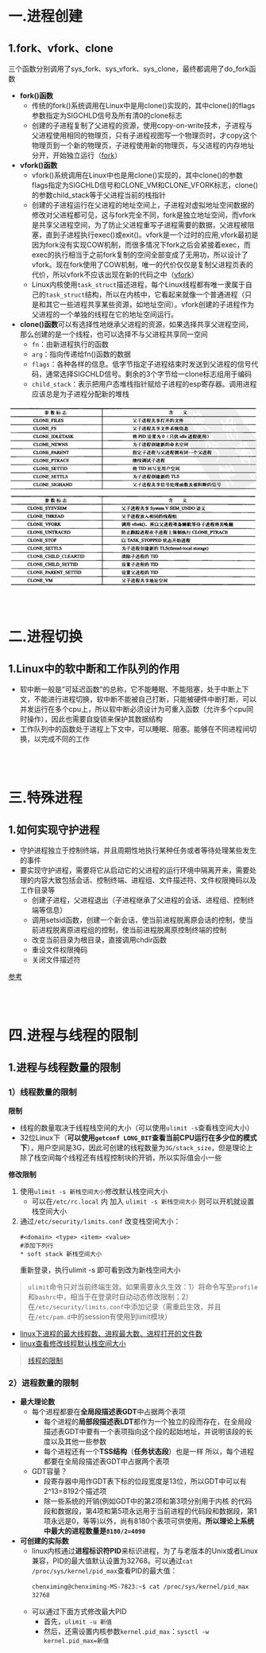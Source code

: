 # 一.进程创建

## 1.fork、vfork、clone

三个函数分别调用了sys_fork、sys_vfork、sys_clone，最终都调用了do_fork函数

* **fork()函数**
    - 传统的fork()系统调用在Linux中是用clone()实现的，其中clone()的flags参数指定为SIGCHLD信号及所有清0的clone标志
    - 创建的子进程复制了父进程的资源，使用copy-on-write技术，子进程与父进程使用相同的物理页，只有子进程视图写一个物理页时，才copy这个物理页到一个新的物理页，子进程使用新的物理页，与父进程的内存地址分开，开始独立运行（[fork](https://github.com/arkingc/note/blob/master/%E6%93%8D%E4%BD%9C%E7%B3%BB%E7%BB%9F/UNIX%E7%8E%AF%E5%A2%83%E9%AB%98%E7%BA%A7%E7%BC%96%E7%A8%8B.md#21-fork)）
* **vfork()函数**
    - vfork()系统调用在Linux中也是用clone()实现的，其中clone()的参数flags指定为SIGCHLD信号和CLONE_VM和CLONE_VFORK标志，clone()的参数child_stack等于父进程当前的栈指针
    - 创建的子进程运行在父进程的地址空间上，子进程对虚拟地址空间数据的修改对父进程都可见，这与fork完全不同，fork是独立地址空间，而vfork是共享父进程空间，为了防止父进程重写子进程需要的数据，父进程被阻塞，直到子进程执行exec()或exit()。vfork是一个过时的应用,vfork最初是因为fork没有实现COW机制，而很多情况下fork之后会紧接着exec，而exec的执行相当于之前fork复制的空间全部变成了无用功，所以设计了vfork。现在fork使用了COW机制，唯一的代价仅仅是复制父进程页表的代价，所以vfork不应该出现在新的代码之中（[vfork](https://github.com/arkingc/note/blob/master/%E6%93%8D%E4%BD%9C%E7%B3%BB%E7%BB%9F/UNIX%E7%8E%AF%E5%A2%83%E9%AB%98%E7%BA%A7%E7%BC%96%E7%A8%8B.md#22-vfork)）
    - Linux内核使用`task_struct`描述进程，每个Linux线程都有唯一隶属于自己的`task_struct`结构，所以在内核中，它看起来就像一个普通进程（只是和其它一些进程共享某些资源，如地址空间）。vfork创建的子进程作为父进程的一个单独的线程在它的地址空间运行。
* **clone()函数**可以有选择性地继承父进程的资源，如果选择共享父进程空间，那么创建的是一个线程，也可以选择不与父进程共享同一空间
    - `fn`：由新进程执行的函数
    - `arg`：指向传递给fn()函数的数据
    - `flags`：各种各样的信息。低字节指定子进程结束时发送到父进程的信号代码，通常选择SIGCHLD信号。剩余的3个字节给一clone标志组用于编码
    - `child_stack`：表示把用户态堆栈指针赋给子进程的esp寄存器。调用进程应该总是为子进程分配新的堆栈

<div align="center"> <img src="pic/1.png"/> </div>

<br>
<br>

# 二.进程切换

## 1.Linux中的软中断和工作队列的作用

* 软中断一般是“可延迟函数”的总称，它不能睡眠、不能阻塞，处于中断上下文，不能进行进程切换，软中断不能被自己打断，只能被硬件中断打断，可以并发运行在多个cpu上，所以软中断必须设计为可重入函数（允许多个cpu同时操作），因此也需要自旋锁来保护其数据结构
* 工作队列中的函数处于进程上下文中，可以睡眠、阻塞。能够在不同进程间切换，以完成不同的工作

<br>
<br>

# 三.特殊进程

## 1.如何实现守护进程

* 守护进程独立于控制终端，并且周期性地执行某种任务或者等待处理某些发生的事件
* 要实现守护进程，需要将它从启动它的父进程的运行环境中隔离开来，需要处理的内容大致包括会话、控制终端、进程组、文件描述符、文件权限掩码以及工作目录等
    - 创建子进程，父进程退出（子进程继承了父进程的会话、进程组、控制终端等信息）
    - 调用setsid函数，创建一个新会话，使当前进程脱离原会话的控制，使当前进程脱离原进程组的控制，使当前进程脱离原控制终端的控制
    - 改变当前目录为根目录，直接调用chdir函数
    - 重设文件权限掩码
    - 关闭文件描述符

[参考](http://alfred-sun.github.io/blog/2015/06/18/daemon-implementation/)

<br>
<br>

# 四.进程与线程的限制

## 1.进程与线程数量的限制

### 1）线程数量的限制

**限制**

* 线程的数量取决于线程栈空间的大小（可以使用`ulimit -s`查看栈空间大小）
* 32位Linux下（**可以使用`getconf LONG_BIT`查看当前CPU运行在多少位的模式下**），用户空间是3G，因此可创建的线程数量为`3G/stack_size`，但是理论上除了栈空间每个线程还有线程控制块的开销，所以实际值会小一些

**修改限制**

1. 使用`ulimit -s 新栈空间大小`修改默认栈空间大小
    * 可以在`/etc/rc.local` 内 加入 `ulimit -s 新栈空间大小` 则可以开机就设置栈空间大小
2. 通过`/etc/security/limits.conf` 改变栈空间大小：
    ```
    #<domain> <type> <item> <value>
    #添加下列行
    * soft stack 新栈空间大小
    ```
    重新登录，执行ulimit -s 即可看到改为新栈空间大小

> `ulimit`命令只对当前终端生效。如果需要永久生效：1）将命令写至`profile`和`bashrc`中，相当于在登录时自动动态修改限制；2）在`/etc/security/limits.conf`中添加记录（需重启生效，并且在`/etc/pam.d`中的session有使用到limit模块）

* [linux下进程的最大线程数、进程最大数、进程打开的文件数](http://www.cnblogs.com/niocai/archive/2012/04/01/2428154.html)
* [linux查看修改线程默认栈空间大小](https://www.cnblogs.com/baiduboy/p/6121197.html)

> [线程的限制](https://github.com/arkingc/note/blob/master/%E6%93%8D%E4%BD%9C%E7%B3%BB%E7%BB%9F/UNIX%E7%8E%AF%E5%A2%83%E9%AB%98%E7%BA%A7%E7%BC%96%E7%A8%8B.md#1%E7%BA%BF%E7%A8%8B%E9%99%90%E5%88%B6)

### 2）进程数量的限制

* **最大理论数**
    - 每个进程都要在**全局段描述表GDT**中占据两个表项
        + 每个进程的**局部段描述表LDT**都作为一个独立的段而存在，在全局段描述表GDT中要有一个表项指向这个段的起始地址，并说明该段的长度以及其他一些参数
        + 每个进程还有一个**TSS结构**（**任务状态段**）也是一样
    所以，每个进程都要在全局段描述表GDT中占据两个表项
    - GDT容量？
        + 段寄存器中用作GDT表下标的位段宽度是13位，所以GDT中可以有2^13=8192个描述项
        + 除一些系统的开销(例如GDT中的第2项和第3项分别用于内核 的代码段和数据段，第4项和第5项永远用于当前进程的代码段和数据段，第1项永远是0，等等)以外，尚有8180个表项可供使用。**所以理论上系统中最大的进程数量是`8180/2=4090`**
* **可创建的实际数**
    - linux内核通过**进程标识符PID**来标识进程，为了与老版本的Unix或者Linux兼容，PID的最大值默认设置为32768。可以通过`cat /proc/sys/kernel/pid_max`查看PID的最大值：
        ```bash
        chenximing@chenximing-MS-7823:~$ cat /proc/sys/kernel/pid_max
        32768
        ```
    - 可以通过下面方式修改最大PID
        + 首先，`ulimit -u 新值`
        + 然后，还需设置内核参数`kernel.pid_max`：`sysctl -w kernel.pid_max=新值`

<br>
<br>
